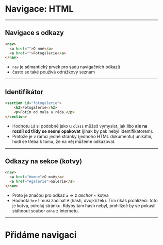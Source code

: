 <!-- .slide: data-state="c-slide-inter" -->

# Navigace: HTML

---

## Navigace s odkazy

```html
<nav>
  <a href="">O mně</a>
  <a href="">Fotogalerie</a>
</nav>
```

>>>
* `nav` je sémantický prvek pro sadu navigačních odkazů
* často se také používá odrážkový seznam

---

## Identifikátor

```html
<section id="fotogalerie">
    <h2>Fotogalerie</h2>
    <p>Fotím od mala a ráda.</p>
</section>
```

>>>
* Hodnotu `id` si podobně jako u `class` můžeš vymyslet, jak libo **ale na rozdíl od třídy se nesmí opakovat** (jinak by pak nebyl identifikátorem).
* Protože je v rámci jedné stránky (jednoho HTML dokumentu) unikátní, hodí se třeba k tomu, že na něj můžeme odkazovat.

---

## Odkazy na sekce (kotvy)

```html
<nav>
  <a href="#omne">O mně</a>
  <a href="#galerie">Galerie</a>
</nav>
```
<!-- .element: contenteditable="true" -->

>>>
* Proto je značou pro odkaz `a` => z _anchor_ ~ kotva
* Hodnota `href` musí začínat `#` (hash, dvojkřížek). Tím říkáš prohlížeči: toto je kotva, odroluj stránku. Kdyby tam hash nebyl, prohlížeč by se pokusil stáhnout soubor `omne` z internetu.

---

<!-- .slide: data-state="c-slide-task" -->

# Přidáme navigaci
